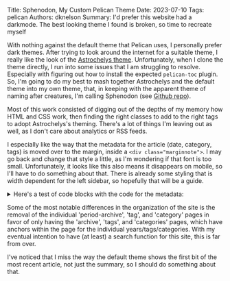 Title: Sphenodon, My Custom Pelican Theme
Date: 2023-07-10
Tags: pelican
Authors: dknelson
Summary: I'd prefer this website had a darkmode. The best looking theme I found is broken, so time to recreate myself

With nothing against the default theme that Pelican uses, I personally prefer dark themes. After trying to look around the internet for a suitable theme, I really like the look of the [Astrochelys theme](https://out-of-cheese-error.netlify.app/astrochelys). Unfortunately, when I clone the theme directly, I run into some issues that I am struggling to resolve. Especially with figuring out how to install the expected `pelican-toc` plugin. So, I'm going to do my best to mash together Astrochelys and the default theme into my own theme, that, in keeping with the apparent theme of naming after creatures, I'm calling Sphenodon (see [Github repo](https://github.com/dknelson9876/sphenodon)).

Most of this work consisted of digging out of the depths of my memory how HTML and CSS work, then finding the right classes to add to the right tags to adopt Astrochelys's theming. There's a lot of things I'm leaving out as well, as I don't care about analytics or RSS feeds.

I especially like the way that the metadata for the article (date, category, tags) is moved over to the margin, inside a `<div class="marginnote">`. I may go back and change that style a little, as I'm wondering if that font is too small. Unfortunately, it looks like this also means it disappears on mobile, so I'll have to do something about that. There is already some styling that is width dependent for the left sidebar, so hopefully that will be a guide.


<details>
    <summary>Here's a test of code blocks with the code for the metadata:</summary>

```html

    <div class="marginnote">
        <hr>
        <div class="article-information">
            <div class="article-information-heading uppercase">Published</div>
            <time class="published" datetime="{{ article.date.isoformat() }}">
                {{ article.locale_date }}
            </time>
            {% if article.modified %}
            <time class="modified" datetime="{{ article.modified.isoformat() }}">
                {{ article.locale_modified }}
            </time>
            {% endif %}
            {% if article.category %}
            <div class="category">
                Category: <a href="{{ SITEURL }}/{{ article.category.url }}">{{ article.category }}</a>
            </div>
            {% endif %}
            {% if article.tags %}
            <div class="tags">
                Tags:
                {% for tag in article.tags %}
                <a href="{{ SITEURL }}/{{ tag.url }}">{{ tag }}</a>
                {% endfor %}
            </div>
            {% endif %}
        </div>
        <hr>
    </div>
```
</details>

Some of the most notable differences in the organization of the site is the removal of the individual 'period-archive', 'tag', and 'category' pages in favor of only having the 'archive', 'tags', and 'categories' pages, which have anchors within the page for the individual years/tags/categories. With my eventual intention to have (at least) a search function for this site, this is far from over.

I've noticed that I miss the way the default theme shows the first bit of the most recent article, not just the summary, so I should do something about that.
